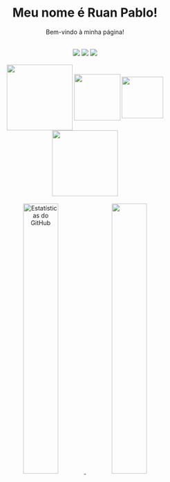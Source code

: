 <h1 align="center"> Meu nome é Ruan Pablo! </h1>
<p align="center"> Bem-vindo à minha página! </p>
<br>

<div align="center">
  <a href="[https://www.instagram.com/ruanpsh467]" target="_blank"><img src="https://img.shields.io/badge/-Instagram-212121?style=for-the-badge&logo=instagram&logoColor=white" target="_blank"></a>
  <a href="mailto:rpfernandes71@gmail.com"> <img src="https://img.shields.io/badge/-Gmail-212121?style=for-the-badge&logo=gmail&logoColor=white" target="_blank"></a>
  <a href="https://www.linkedin.com/in/ruan-pablo-3a396a2a1/" target="_blank"><img src="https://img.shields.io/badge/-LinkedIn-212121?style=for-the-badge&logo=linkedin&logoColor=white" target="_blank"></a> 
</div><br>

<div style="display: inline_block" align="center">
  <img align="center" width="152px" src="https://img.shields.io/badge/JavaScript-F7DF1E?style=for-the-badge&logo=javascript&logoColor=black" />
  <img align="center" width="107px" src="https://img.shields.io/badge/HTML5-E34F26?style=for-the-badge&logo=html5&logoColor=white" />
  <img align="center" width="96px" src="https://img.shields.io/badge/CSS3-1572B6?style=for-the-badge&logo=css3&logoColor=white" />
  <img align="center" width="152px" src="https://"https://img.shields.io/badge/-Gmail-212121?style=for-the-badge&logo=gmail&logoColor=white" target="_blank" />


</div>

<br>

<div align="center">  
  <a href="https://github.com/RuanPSilva">
    <img width="40%" src="https://github-readme-stats.vercel.app/api?username=RuanPSilva&show_icons=true&count_private=true&hide_border=true&title_color=836FFF&icon_color=836FFF&text_color=c9d1d9&bg_color=21272e" alt="Estatísticas do GitHub" /> 
    <img width="40%" src="https://github-readme-stats.vercel.app/api/top-langs/?username=RuanPSilva&layout=compact&hide_border=true&title_color=836FFF&text_color=00bfbf&bg_color=21272e" />
  </a>
</div>
